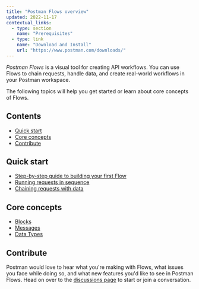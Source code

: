 ```yaml
---
title: "Postman Flows overview"
updated: 2022-11-17
contextual_links:
  - type: section
    name: "Prerequisites"
  - type: link
    name: "Download and Install"
    url: "https://www.postman.com/downloads/"
---
```


_Postman Flows_ is a visual tool for creating API workflows. You can use Flows to chain requests, handle data, and create real-world workflows in your Postman workspace.

The following topics will help you get started or learn about core concepts of Flows.

## Contents

* [Quick start](#quick-start)
* [Core concepts](#core-concepts)
* [Contribute](#contribute)

## Quick start

* [Step-by-step guide to building your first Flow](/docs/postman-flows/flows-intro/building-your-first-flow/)
* [Running requests in sequence](/docs/postman-flows/flows-intro/running-requests-in-sequence/)
* [Chaining requests with data](/docs/postman-flows/flows-intro/chaining-requests-with-data/)

## Core concepts

* [Blocks](/docs/postman-flows/core-concepts/blocks/)
* [Messages](/docs/postman-flows/core-concepts/messages/)
* [Data Types](/docs/postman-flows/core-concepts/data-types/)

## Contribute

Postman would love to hear what you're making with Flows, what issues you face while doing so, and what new features you'd like to see in Postman Flows. Head on over to the [discussions page](https://github.com/postmanlabs/postman-flows/discussions) to start or join a conversation.
